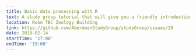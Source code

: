 ```yaml
---
title: Basic data processing with R  
text: A study group tutorial that will give you a friendly introduction to the basics of data manipulation in R .
location: Room TBC Zoology Building
link: https://github.com/AberdeenStudyGroup/studyGroup/issues/29
date: 2018-02-14
startTime: '17:00'
endTime: '19:00'
---
```

